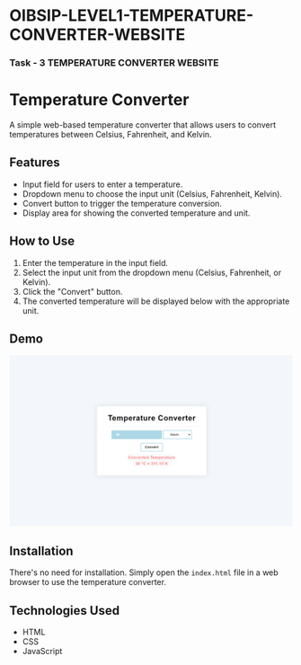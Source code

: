 # OIBSIP-LEVEL1-TEMPERATURE-CONVERTER-WEBSITE

### Task - 3 TEMPERATURE CONVERTER WEBSITE 

# Temperature Converter

A simple web-based temperature converter that allows users to convert temperatures between Celsius, Fahrenheit, and Kelvin.

## Features

- Input field for users to enter a temperature.
- Dropdown menu to choose the input unit (Celsius, Fahrenheit, Kelvin).
- Convert button to trigger the temperature conversion.
- Display area for showing the converted temperature and unit.

## How to Use

1. Enter the temperature in the input field.
2. Select the input unit from the dropdown menu (Celsius, Fahrenheit, or Kelvin).
3. Click the "Convert" button.
4. The converted temperature will be displayed below with the appropriate unit.

## Demo

![Temperature Converter Demo](./screenshot/demo.png)

## Installation

There's no need for installation. Simply open the `index.html` file in a web browser to use the temperature converter.

## Technologies Used

- HTML
- CSS
- JavaScript

